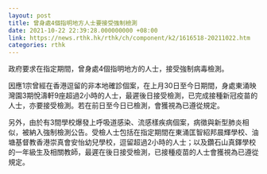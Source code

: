 ```yaml
---
layout: post
title: 曾身處4個指明地方人士要接受強制檢測
date: 2021-10-22 22:39:28.000000000 +08:00
link: https://news.rthk.hk/rthk/ch/component/k2/1616518-20211022.htm
categories: rthk
---
```


政府要求在指定期間，曾身處4個指明地方的人士，接受強制病毒檢測。

因應1宗曾經在香港逗留的非本地確診個案，在上月30日至今日期間，身處東涌映灣園3期悅濤軒9座超過2小時的人士，最遲後日接受檢測，已完成接種新冠疫苗的人士，亦要接受檢測。若在前日至今日已檢測，會獲視為已遵從規定。

另外，由於有3間學校爆發上呼吸道感染、流感樣疾病個案，病徵與新型肺炎相似，被納入強制檢測公告。受檢人士包括在指定期間在東涌匡智紹邦晨輝學校、油塘基督教香港崇真會安怡幼兒學校，逗留超過2小時的人士；以及鑽石山真鐸學校的一年級生及相關教師，最遲在後日接受檢測，已接種疫苗的人士會獲視為已遵從規定。
